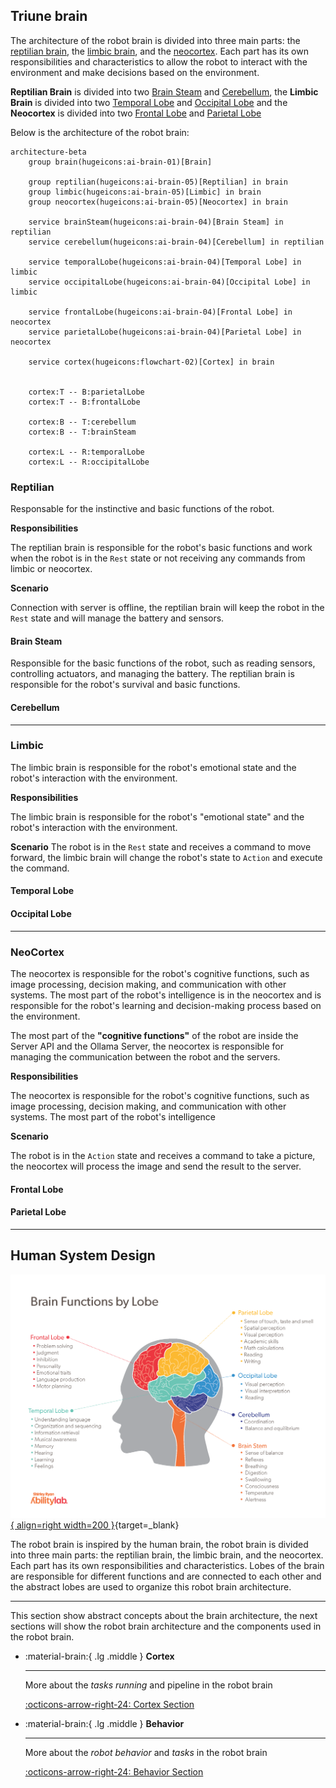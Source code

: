 ## Triune brain

The architecture of the robot brain is divided into three main parts: the [reptilian brain](#reptilian), the [limbic brain](#limbic), and the [neocortex](#neocortex). Each part has its own responsibilities and characteristics to allow the robot to interact with the environment and make decisions based on the environment.


**Reptilian Brain** is divided into two [Brain Steam](#brain-steam) and [Cerebellum](#cerebellum), the **Limbic Brain** is divided into two [Temporal Lobe](#temporal-lobe) and [Occipital Lobe](#occipital-lobe) and the **Neocortex** is divided into two [Frontal Lobe](#frontal-lobe) and [Parietal Lobe](#parietal-lobe)

Below is the architecture of the robot brain:

```mermaid
architecture-beta
    group brain(hugeicons:ai-brain-01)[Brain]

    group reptilian(hugeicons:ai-brain-05)[Reptilian] in brain
    group limbic(hugeicons:ai-brain-05)[Limbic] in brain
    group neocortex(hugeicons:ai-brain-05)[Neocortex] in brain

    service brainSteam(hugeicons:ai-brain-04)[Brain Steam] in reptilian
    service cerebellum(hugeicons:ai-brain-04)[Cerebellum] in reptilian

    service temporalLobe(hugeicons:ai-brain-04)[Temporal Lobe] in limbic
    service occipitalLobe(hugeicons:ai-brain-04)[Occipital Lobe] in limbic

    service frontalLobe(hugeicons:ai-brain-04)[Frontal Lobe] in neocortex
    service parietalLobe(hugeicons:ai-brain-04)[Parietal Lobe] in neocortex

    service cortex(hugeicons:flowchart-02)[Cortex] in brain 


    cortex:T -- B:parietalLobe
    cortex:T -- B:frontalLobe

    cortex:B -- T:cerebellum
    cortex:B -- T:brainSteam

    cortex:L -- R:temporalLobe
    cortex:L -- R:occipitalLobe
```

### Reptilian

Responsable for the instinctive and basic functions of the robot.

**Responsibilities** 

The reptilian brain is responsible for the robot's basic functions and work when the robot is in the `Rest` state or not receiving any commands from limbic or neocortex. 

**Scenario** 

Connection with server is offline, the reptilian brain will keep the robot in the `Rest` state and will manage the battery and sensors.

#### Brain Steam 

Responsible for the basic functions of the robot, such as reading sensors, controlling actuators, and managing the battery. The reptilian brain is responsible for the robot's survival and basic functions.

#### Cerebellum

----

### Limbic

The limbic brain is responsible for the robot's emotional state and the robot's interaction with the environment.

**Responsibilities**

The limbic brain is responsible for the robot's "emotional state" and the robot's interaction with the environment.

**Scenario** 
The robot is in the `Rest` state and receives a command to move forward, the limbic brain will change the robot's state to `Action` and execute the command.

#### Temporal Lobe

#### Occipital Lobe

----

### NeoCortex

The neocortex is responsible for the robot's cognitive functions, such as image processing, decision making, and communication with other systems. The most part of the robot's intelligence is in the neocortex and is responsible for the robot's learning and decision-making process based on the environment.

The most part of the **"cognitive functions"** of the robot are inside the Server API and the Ollama Server, the neocortex is responsible for managing the communication between the robot and the servers.


**Responsibilities** 
    
The neocortex is responsible for the robot's cognitive functions, such as image processing, decision making, and communication with other systems. The most part of the robot's intelligence

**Scenario** 

The robot is in the `Action` state and receives a command to take a picture, the neocortex will process the image and send the result to the server.

#### Frontal Lobe

#### Parietal Lobe

----

## Human System Design

[![Brain](../../images/programming/brain/brain_lobes.png){ align=right width=200 }](../../images/programming/brain/brain_lobes.png){target=_blank}

The robot brain is inspired by the human brain, the robot brain is divided into three main parts: the reptilian brain, the limbic brain, and the neocortex. Each part has its own responsibilities and characteristics. Lobes of the brain are responsible for different functions and are connected to each other and the abstract lobes are used to organize this robot brain architecture.



<div class="grid cards" markdown>

</div>

---

This section show abstract concepts about the brain architecture, the next sections will show the robot brain architecture and the components used in the robot brain.

<div class="grid cards" markdown>

-   :material-brain:{ .lg .middle } __Cortex__

    ---

    More about the *tasks running* and pipeline in the robot brain

    [:octicons-arrow-right-24: Cortex Section](cortex.md)

-   :material-brain:{ .lg .middle } __Behavior__

    ---

    More about the *robot behavior* and *tasks* in the robot brain

    [:octicons-arrow-right-24: Behavior Section](behavior.md)
</div>

